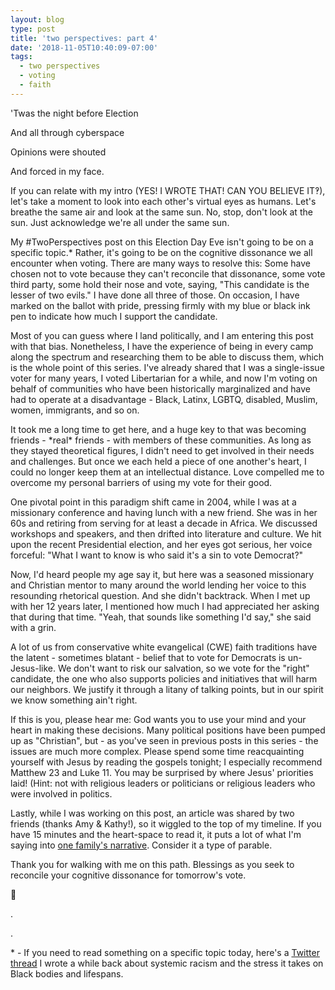 ```yaml
---
layout: blog
type: post
title: 'two perspectives: part 4'
date: '2018-11-05T10:40:09-07:00'
tags:
  - two perspectives
  - voting
  - faith
---
```

'Twas the night before Election

And all through cyberspace

Opinions were shouted

And forced in my face.



If you can relate with my intro (YES! I WROTE THAT! CAN YOU BELIEVE IT‽), let's take a moment to look into each other's virtual eyes as humans. Let's breathe the same air and look at the same sun. No, stop, don't look at the sun. Just acknowledge we're all under the same sun. 



My #TwoPerspectives post on this Election Day Eve isn't going to be on a specific topic.* Rather, it's going to be on the cognitive dissonance we all encounter when voting. There are many ways to resolve this: Some have chosen not to vote because they can't reconcile that dissonance, some vote third party, some hold their nose and vote, saying, "This candidate is the lesser of two evils." I have done all three of those. On occasion, I have marked on the ballot with pride, pressing firmly with my blue or black ink pen to indicate how much I support the candidate.



Most of you can guess where I land politically, and I am entering this post with that bias. Nonetheless, I have the experience of being in every camp along the spectrum and researching them to be able to discuss them, which is the whole point of this series. I've already shared that I was a single-issue voter for many years, I voted Libertarian for a while, and now I'm voting on behalf of communities who have been historically marginalized and have had to operate at a disadvantage  - Black, Latinx, LGBTQ, disabled, Muslim, women, immigrants, and so on.  



It took me a long time to get here, and a huge key to that was becoming friends - \*real\* friends - with members of these communities. As long as they stayed theoretical figures, I didn't need to get involved in their needs and challenges. But once we each held a piece of one another's heart, I could no longer keep them at an intellectual distance. Love compelled me to overcome my personal barriers of using my vote for their good.



One pivotal point in this paradigm shift came in 2004, while I was at a missionary conference and having lunch with a new friend. She was in her 60s and retiring from serving for at least a decade in Africa. We discussed workshops and speakers, and then drifted into literature and culture. We hit upon the recent Presidential election, and her eyes got serious, her voice forceful: "What I want to know is who said it's a sin to vote Democrat?"



Now, I'd heard people my age say it, but here was a seasoned missionary and Christian mentor to many around the world lending her voice to this resounding rhetorical question. And she didn't backtrack. When I met up with her 12 years later, I mentioned how much I had appreciated her asking that during that time. "Yeah, that sounds like something I'd say," she said with a grin.



A lot of us from conservative white evangelical (CWE) faith traditions have the latent - sometimes blatant - belief that to vote for Democrats is un-Jesus-like. We don't want to risk our salvation, so we vote for the "right" candidate, the one who also supports policies and initiatives that will harm our neighbors. We justify it through a litany of talking points, but in our spirit we know something ain't right.



If this is you, please hear me: God wants you to use your mind and your heart in making these decisions. Many political positions have been pumped up as "Christian", but - as you've seen in previous posts in this series - the issues are much more complex. Please spend some time reacquainting yourself with Jesus by reading the gospels tonight; I especially recommend Matthew 23 and Luke 11. You may be surprised by where Jesus' priorities laid! (Hint: not with religious leaders or politicians or religious leaders who were involved in politics.



Lastly, while I was working on this post, an article was shared by two friends (thanks Amy & Kathy!), so it wiggled to the top of my timeline. If you have 15 minutes and the heart-space to read it, it puts a lot of what I'm saying into [one family's narrative](https://www.usatoday.com/story/opinion/voices/2018/11/05/republican-pro-life-health-care-family-support-column/1837701002/?fbclid=IwAR1zC5aJpyAW_0iPuDh0dlDW1ZOvaPWe0l4Y1cMs7vYiySuxhiyg4B35Iak). Consider it a type of parable.



Thank you for walking with me on this path. Blessings as you seek to reconcile your cognitive dissonance for tomorrow's vote.

💙

.

.



\* - If you need to read something on a specific topic today, here's a [Twitter thread](https://twitter.com/bizette/status/947227856286785536) I wrote a while back about systemic racism and the stress it takes on Black bodies and lifespans.
